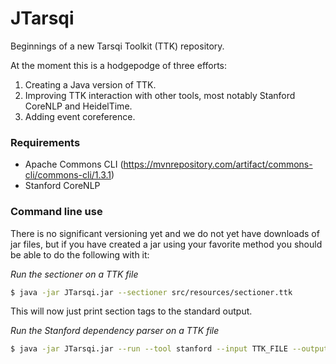 # JTarsqi

Beginnings of a new Tarsqi Toolkit (TTK) repository.


At the moment this is a hodgepodge of three efforts:

1. Creating a Java version of TTK.
2. Improving TTK interaction with other tools, most notably Stanford CoreNLP and HeidelTime.
3. Adding event coreference.


### Requirements

- Apache Commons CLI (https://mvnrepository.com/artifact/commons-cli/commons-cli/1.3.1)
- Stanford CoreNLP


### Command line use

There is no significant versioning yet and we do not yet have downloads of jar files, but if you have created a jar using your favorite method you should be able to do the following with it:

*Run the sectioner on a TTK file*

```bash
$ java -jar JTarsqi.jar --sectioner src/resources/sectioner.ttk
```

This will now just print section tags to the standard output.

*Run the Stanford dependency parser on a TTK file*

```bash
$ java -jar JTarsqi.jar --run --tool stanford --input TTK_FILE --output OUTFILE
```
